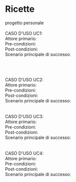 # Ricette
progetto personale<br>
<br>
CASO D'USO UC1: <br>
Attore primario: <br>
Pre-condizioni: <br>
Post-condizioni: <br>
Scenario principale di successo:

<br>
<br>
<br>
CASO D'USO UC2: <br>
Attore primario: <br>
Pre-condizioni: <br>
Post-condizioni: <br>
Scenario principale di successo:

<br>
<br>
<br>
CASO D'USO UC3: <br>
Attore primario: <br>
Pre-condizioni: <br>
Post-condizioni: <br>
Scenario principale di successo:

<br>
<br>
<br>
CASO D'USO UC4: <br>
Attore primario: <br>
Pre-condizioni: <br>
Post-condizioni: <br>
Scenario principale di successo:
